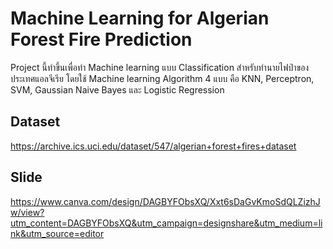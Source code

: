 # Machine Learning for Algerian Forest Fire Prediction

Project นี้ทำขึ้นเพื่อทำ Machine learning แบบ Classification สำหรับทำนายไฟป่าของประเทศแอลจีเรีย โดยใช้ Machine learning Algorithm 4 แบบ คือ KNN, Perceptron, SVM, Gaussian Naive Bayes และ Logistic Regression

## Dataset
https://archive.ics.uci.edu/dataset/547/algerian+forest+fires+dataset

## Slide
https://www.canva.com/design/DAGBYFObsXQ/Xxt6sDaGvKmoSdQLZizhJw/view?utm_content=DAGBYFObsXQ&utm_campaign=designshare&utm_medium=link&utm_source=editor
